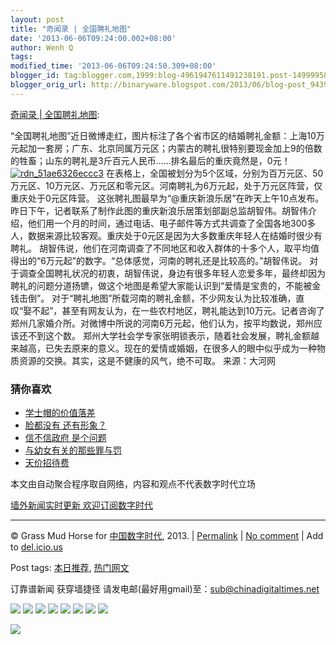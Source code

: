 ```yaml
---
layout: post
title: "奇闻录 | 全国聘礼地图"
date: '2013-06-06T09:24:00.002+08:00'
author: Wenh Q
tags:
modified_time: '2013-06-06T09:24:50.309+08:00'
blogger_id: tag:blogger.com,1999:blog-4961947611491238191.post-1499995856463927519
blogger_orig_url: http://binaryware.blogspot.com/2013/06/blog-post_9439.html
---
```


[奇闻录
|
全国聘礼地图](http://feedproxy.google.com/~r/chinagfwblog/~3/-vEAjEqVImI/):


“全国聘礼地图”近日微博走红，图片标注了各个省市区的结婚聘礼金额：上海10万元起加一套房；广东、北京同属万元区；内蒙古的聘礼很特别要现金加上9的倍数的牲畜；山东的聘礼是3斤百元人民币……排名最后的重庆竟然是，0元！
[![rdn_51ae6326eccc3](https://qiwen.lu/wp-content/uploads/rdn_51ae6326eccc3.jpg)](https://qiwen.lu/17298.html/rdn_51ae6326eccc3)
在表格上，全国被划分为5个区域，分别为百万元区、50万元区、10万元区、万元区和零元区。河南聘礼为6万元起，处于万元区阵营，仅重庆处于0元区阵营。
这张聘礼图最早为“@重庆新浪乐居”在昨天上午10点发布。昨日下午，记者联系了制作此图的重庆新浪乐居策划部副总监胡智伟。胡智伟介绍，他们用一个月的时间，通过电话、电子邮件等方式共调查了全国各地300多人，数据来源比较客观。重庆处于0元区是因为大多数重庆年轻人在结婚时很少有聘礼。
胡智伟说，他们在河南调查了不同地区和收入群体的十多个人，取平均值得出的“6万元起”的数字。“总体感觉，河南的聘礼还是比较高的。”胡智伟说。
对于调查全国聘礼状况的初衷，胡智伟说，身边有很多年轻人恋爱多年，最终却因为聘礼的问题分道扬镳，做这个地图是希望大家能认识到“爱情是宝贵的，不能被金钱击倒”。
对于“聘礼地图”所载河南的聘礼金额，不少网友认为比较准确，直叹“娶不起”，甚至有网友认为，在一些农村地区，聘礼能达到10万元。记者咨询了郑州几家婚介所。对微博中所说的河南6万元起，他们认为，按平均数说，郑州应该还不到这个数。
郑州大学社会学专家张明锁表示，随着社会发展，聘礼金额越来越高，已失去原来的意义。现在的爱情或婚姻，在很多人的眼中似乎成为一种物质资源的交换。其实，这是不健康的风气，绝不可取。
来源：大河网

### 猜你喜欢

-   [学士帽的价值落差](https://qiwen.lu/15964.html)
-   [脸都没有 还有形象？](https://qiwen.lu/16782.html)
-   [信不信政府 是个问题](https://qiwen.lu/16282.html)
-   [与幼女有关的那些罪与罚](https://qiwen.lu/16471.html)
-   [天价招待费](https://qiwen.lu/16333.html)

本文由自动聚合程序取自网络，内容和观点不代表数字时代立场

[墙外新闻实时更新 欢迎订阅数字时代](http://eepurl.com/msuvD)









* * * * *

© Grass Mud Horse for
[中国数字时代](https://kexueshangwang.info/chinese), 2013. |
[Permalink](https://kexueshangwang.info/chinese/2013/06/%e5%a5%87%e9%97%bb%e5%bd%95-%e5%85%a8%e5%9b%bd%e8%81%98%e7%a4%bc%e5%9c%b0%e5%9b%be/)
|
[No
comment](https://kexueshangwang.info/chinese/2013/06/%e5%a5%87%e9%97%bb%e5%bd%95-%e5%85%a8%e5%9b%bd%e8%81%98%e7%a4%bc%e5%9c%b0%e5%9b%be/#comments)
|
Add to
[del.icio.us](http://del.icio.us/post?url=https://kexueshangwang.info/chinese/2013/06/%e5%a5%87%e9%97%bb%e5%bd%95-%e5%85%a8%e5%9b%bd%e8%81%98%e7%a4%bc%e5%9c%b0%e5%9b%be/&title=%E5%A5%87%E9%97%BB%E5%BD%95%20%7C%20%E5%85%A8%E5%9B%BD%E8%81%98%E7%A4%BC%E5%9C%B0%E5%9B%BE)


Post tags:
[本日推荐](https://kexueshangwang.info/chinese/tag/%e6%9c%ac%e6%97%a5%e6%8e%a8%e8%8d%90/?category=10466),
[热门网文](https://kexueshangwang.info/chinese/tag/%e7%83%ad%e9%97%a8%e7%bd%91%e6%96%87/?category=10466)

订靠谱新闻 获穿墙捷径
请发电邮(最好用gmail)至：sub@chinadigitaltimes.net




[![](http://feeds.feedburner.com/~ff/chinagfwblog?d=yIl2AUoC8zA)](http://feeds.feedburner.com/~ff/chinagfwblog?a=-vEAjEqVImI:mETY7n7DldA:yIl2AUoC8zA)
[![](http://feeds.feedburner.com/~ff/chinagfwblog?i=-vEAjEqVImI:mETY7n7DldA:-BTjWOF_DHI)](http://feeds.feedburner.com/~ff/chinagfwblog?a=-vEAjEqVImI:mETY7n7DldA:-BTjWOF_DHI)
[![](http://feeds.feedburner.com/~ff/chinagfwblog?i=-vEAjEqVImI:mETY7n7DldA:F7zBnMyn0Lo)](http://feeds.feedburner.com/~ff/chinagfwblog?a=-vEAjEqVImI:mETY7n7DldA:F7zBnMyn0Lo)
[![](http://feeds.feedburner.com/~ff/chinagfwblog?i=-vEAjEqVImI:mETY7n7DldA:V_sGLiPBpWU)](http://feeds.feedburner.com/~ff/chinagfwblog?a=-vEAjEqVImI:mETY7n7DldA:V_sGLiPBpWU)
[![](http://feeds.feedburner.com/~ff/chinagfwblog?d=qj6IDK7rITs)](http://feeds.feedburner.com/~ff/chinagfwblog?a=-vEAjEqVImI:mETY7n7DldA:qj6IDK7rITs)
[![](http://feeds.feedburner.com/~ff/chinagfwblog?d=l6gmwiTKsz0)](http://feeds.feedburner.com/~ff/chinagfwblog?a=-vEAjEqVImI:mETY7n7DldA:l6gmwiTKsz0)
[![](http://feeds.feedburner.com/~ff/chinagfwblog?i=-vEAjEqVImI:mETY7n7DldA:gIN9vFwOqvQ)](http://feeds.feedburner.com/~ff/chinagfwblog?a=-vEAjEqVImI:mETY7n7DldA:gIN9vFwOqvQ)
[![](http://feeds.feedburner.com/~ff/chinagfwblog?d=TzevzKxY174)](http://feeds.feedburner.com/~ff/chinagfwblog?a=-vEAjEqVImI:mETY7n7DldA:TzevzKxY174)

![](http://feeds.feedburner.com/~r/chinagfwblog/~4/-vEAjEqVImI)
